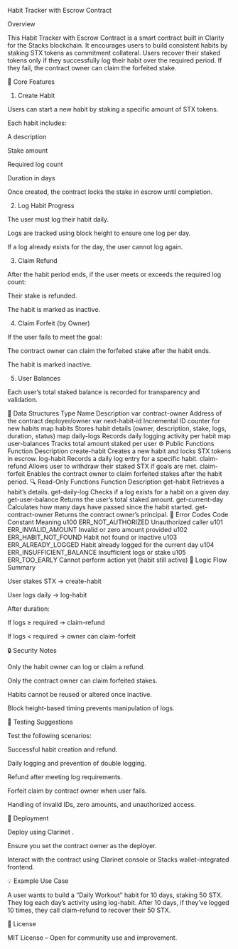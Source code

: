 Habit Tracker with Escrow Contract

Overview

This Habit Tracker with Escrow Contract is a smart contract built in Clarity for the Stacks blockchain.
It encourages users to build consistent habits by staking STX tokens as commitment collateral.
Users recover their staked tokens only if they successfully log their habit over the required period.
If they fail, the contract owner can claim the forfeited stake.

🎯 Core Features
1. Create Habit

Users can start a new habit by staking a specific amount of STX tokens.

Each habit includes:

A description

Stake amount

Required log count

Duration in days

Once created, the contract locks the stake in escrow until completion.

2. Log Habit Progress

The user must log their habit daily.

Logs are tracked using block height to ensure one log per day.

If a log already exists for the day, the user cannot log again.

3. Claim Refund

After the habit period ends, if the user meets or exceeds the required log count:

Their stake is refunded.

The habit is marked as inactive.

4. Claim Forfeit (by Owner)

If the user fails to meet the goal:

The contract owner can claim the forfeited stake after the habit ends.

The habit is marked inactive.

5. User Balances

Each user’s total staked balance is recorded for transparency and validation.

🧩 Data Structures
Type	Name	Description
var	contract-owner	Address of the contract deployer/owner
var	next-habit-id	Incremental ID counter for new habits
map	habits	Stores habit details (owner, description, stake, logs, duration, status)
map	daily-logs	Records daily logging activity per habit
map	user-balances	Tracks total amount staked per user
⚙️ Public Functions
Function	Description
create-habit	Creates a new habit and locks STX tokens in escrow.
log-habit	Records a daily log entry for a specific habit.
claim-refund	Allows user to withdraw their staked STX if goals are met.
claim-forfeit	Enables the contract owner to claim forfeited stakes after the habit period.
🔍 Read-Only Functions
Function	Description
get-habit	Retrieves a habit’s details.
get-daily-log	Checks if a log exists for a habit on a given day.
get-user-balance	Returns the user’s total staked amount.
get-current-day	Calculates how many days have passed since the habit started.
get-contract-owner	Returns the contract owner’s principal.
🚨 Error Codes
Code	Constant	Meaning
u100	ERR_NOT_AUTHORIZED	Unauthorized caller
u101	ERR_INVALID_AMOUNT	Invalid or zero amount provided
u102	ERR_HABIT_NOT_FOUND	Habit not found or inactive
u103	ERR_ALREADY_LOGGED	Habit already logged for the current day
u104	ERR_INSUFFICIENT_BALANCE	Insufficient logs or stake
u105	ERR_TOO_EARLY	Cannot perform action yet (habit still active)
🧠 Logic Flow Summary

User stakes STX → create-habit

User logs daily → log-habit

After duration:

If logs ≥ required → claim-refund

If logs < required → owner can claim-forfeit

🔒 Security Notes

Only the habit owner can log or claim a refund.

Only the contract owner can claim forfeited stakes.

Habits cannot be reused or altered once inactive.

Block height-based timing prevents manipulation of logs.

🧪 Testing Suggestions

Test the following scenarios:

Successful habit creation and refund.

Daily logging and prevention of double logging.

Refund after meeting log requirements.

Forfeit claim by contract owner when user fails.

Handling of invalid IDs, zero amounts, and unauthorized access.

🧱 Deployment

Deploy using Clarinet
.

Ensure you set the contract owner as the deployer.

Interact with the contract using Clarinet console or Stacks wallet-integrated frontend.

💡 Example Use Case

A user wants to build a “Daily Workout” habit for 10 days, staking 50 STX.
They log each day’s activity using log-habit.
After 10 days, if they’ve logged 10 times, they call claim-refund to recover their 50 STX.

🧾 License

MIT License – Open for community use and improvement.